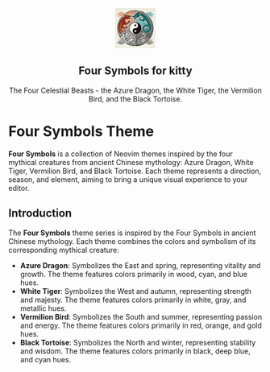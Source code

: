 <p align="center">
    <img src="https://raw.githubusercontent.com/four-symbols/four-symbols-theme/main/assets/logo/logo.png" width="80" />
    <h2 align="center">Four Symbols for kitty</h2>
</p>

<p align="center">The Four Celestial Beasts - the Azure Dragon, the White Tiger, the Vermilion Bird, and the Black Tortoise.</p>

# Four Symbols Theme

**Four Symbols** is a collection of Neovim themes inspired by the four mythical creatures from ancient Chinese mythology: Azure Dragon, White Tiger, Vermilion Bird, and Black Tortoise. Each theme represents a direction, season, and element, aiming to bring a unique visual experience to your editor.

## Introduction

The **Four Symbols** theme series is inspired by the Four Symbols in ancient Chinese mythology. Each theme combines the colors and symbolism of its corresponding mythical creature:

- **Azure Dragon**: Symbolizes the East and spring, representing vitality and growth. The theme features colors primarily in wood, cyan, and blue hues.
- **White Tiger**: Symbolizes the West and autumn, representing strength and majesty. The theme features colors primarily in white, gray, and metallic hues.
- **Vermilion Bird**: Symbolizes the South and summer, representing passion and energy. The theme features colors primarily in red, orange, and gold hues.
- **Black Tortoise**: Symbolizes the North and winter, representing stability and wisdom. The theme features colors primarily in black, deep blue, and cyan hues.
